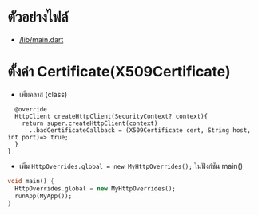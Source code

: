 # ตัวอย่างไฟล์
- [/lib/main.dart](/lib/main.dart)

# ตั้งค่า Certificate(X509Certificate)
- เพิ่มคลาส (class)
```dartclass MyHttpOverrides extends HttpOverrides{
  @override
  HttpClient createHttpClient(SecurityContext? context){
    return super.createHttpClient(context)
      ..badCertificateCallback = (X509Certificate cert, String host, int port)=> true;
  }
}
```

- เพิ่ม `HttpOverrides.global = new MyHttpOverrides();` ในฟังก์ชัน main()
```dart
void main() {
  HttpOverrides.global = new MyHttpOverrides();
  runApp(MyApp());
}
```

